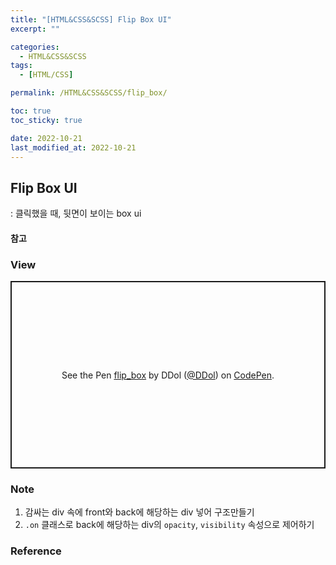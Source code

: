 ```yaml
---
title: "[HTML&CSS&SCSS] Flip Box UI"
excerpt: ""

categories:
  - HTML&CSS&SCSS
tags:
  - [HTML/CSS]

permalink: /HTML&CSS&SCSS/flip_box/

toc: true
toc_sticky: true

date: 2022-10-21
last_modified_at: 2022-10-21
---
```


## Flip Box UI
  : 클릭했을 때, 뒷면이 보이는 box ui

#### 참고
  
### View 
<p class="codepen" data-height="300" data-default-tab="result" data-slug-hash="ZEogWzG" data-user="DDol" style="height: 300px; box-sizing: border-box; display: flex; align-items: center; justify-content: center; border: 2px solid; margin: 1em 0; padding: 1em;">
  <span>See the Pen <a href="https://codepen.io/DDol/pen/ZEogWzG">
  flip_box</a> by DDol (<a href="https://codepen.io/DDol">@DDol</a>)
  on <a href="https://codepen.io">CodePen</a>.</span>
</p>
<script async src="https://cpwebassets.codepen.io/assets/embed/ei.js"></script>


### Note
1. 감싸는 div 속에 front와 back에 해당하는 div 넣어 구조만들기 
2. `.on` 클래스로 back에 해당하는 div의 `opacity`, `visibility` 속성으로 제어하기

### Reference

